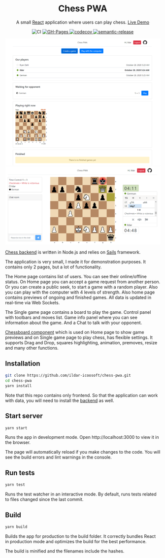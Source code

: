 <h1 align="center">Chess PWA</h1>

<p align="center">
    A small <a href="https://reactjs.org/">React</a> application where users can play chess. <a href="https://ildar-icoosoft.github.io/chess-pwa/">Live Demo</a>
</p>

<p align="center">
    <img alt="CI" src="https://github.com/ildar-icoosoft/chess-pwa/workflows/CI/badge.svg">
     <a href="https://ildar-icoosoft.github.io/chess-pwa/">
        <img src="https://github.com/ildar-icoosoft/chess-pwa/workflows/GH-Pages/badge.svg" alt="GH-Pages">
    </a>
    <a href="https://codecov.io/gh/ildar-icoosoft/chess-pwa">
        <img alt="codecov" src="https://codecov.io/gh/ildar-icoosoft/chess-pwa/branch/master/graph/badge.svg?token=rJTLOuHE76">
    </a>
    <a href="https://github.com/semantic-release/semantic-release">
        <img alt="semantic-release" src="https://img.shields.io/badge/%20%20%F0%9F%93%A6%F0%9F%9A%80-semantic--release-e10079.svg">
    </a>
</p>

<div align="center">
    <img src="./src/assets/images/screenshot1.png" alt="Home page screenshot" width="600">
</div>
<div align="center">
    <img src="./src/assets/images/screenshot2.png" alt="Single Game screenshot" width="600">
</div>

[Chess backend](https://github.com/ildar-icoosoft/chess-backend) is written in Node.js and relies on [Sails](https://sailsjs.com/) framework.

The application is very small, I made it for demonstration purposes. It contains only 2 pages, but a lot of functionality.

The Home page contains list of users. You can see their online/offline status. On Home page you can accept a game request 
from another person. Or you can create a public seek, to start a game with a random player. Also you can play with the 
computer with 4 levels of strength. Also home page contains previews of ongoing and finished games. All data is updated in real-time via Web Sockets.

The Single game page contains a board to play the game. Control panel with toolbars and moves list.
Game info panel where you can see information about the game. And a Chat to talk with your opponent.

[Chessboard component](https://github.com/ildar-icoosoft/chess-pwa) which is used on Home page to show
game previews and on Single game page to play chess, has flexible settings. It supports Drag and Drop, squares highlighting, animation, premoves, resize and many other functions.

## Installation

```bash
git clone https://github.com/ildar-icoosoft/chess-pwa.git
cd chess-pwa
yarn install
```

Note that this repo contains only frontend. So that the application can work with data, you will need to install the [backend](https://github.com/ildar-icoosoft/chess-backend) as well.

## Start server

```bash
yarn start
```

Runs the app in development mode. Open http://localhost:3000 to view it in the browser.

The page will automatically reload if you make changes to the code. You will see the build errors and lint warnings in the console.

## Run tests

```bash
yarn test
```

Runs the test watcher in an interactive mode. By default, runs tests related to files changed since the last commit.

## Build

```bash
yarn build
```

Builds the app for production to the build folder. It correctly bundles React in production mode and optimizes the build for the best performance.

The build is minified and the filenames include the hashes.

